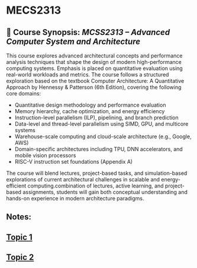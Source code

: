 # MECS2313
## 📘 Course Synopsis: *MCSS2313 – Advanced Computer System and Architecture*

This course explores advanced architectural concepts and performance analysis techniques that shape the design of modern high-performance computing systems. Emphasis is placed on quantitative evaluation using real-world workloads and metrics. The course follows a structured exploration based on the textbook Computer Architecture: A Quantitative Approach by Hennessy & Patterson (6th Edition), covering the following core domains:
*	Quantitative design methodology and performance evaluation
*	Memory hierarchy, cache optimization, and energy efficiency
*	Instruction-level parallelism (ILP), pipelining, and branch prediction
*	Data-level and thread-level parallelism using SIMD, GPU, and multicore systems
*	Warehouse-scale computing and cloud-scale architecture (e.g., Google, AWS)
*	Domain-specific architectures including TPU, DNN accelerators, and mobile vision processors
*	RISC-V instruction set foundations (Appendix A)

The course will blend lectures, project-based tasks, and simulation-based explorations of current architectural challenges in scalable and energy-efficient computing.combination of lectures, active learning, and project-based assignments, students will gain both conceptual understanding and hands-on experience in modern architecture paradigms.

## Notes: 
## [Topic 1](lect1.md)
## [Topic 2](lect2.md)
